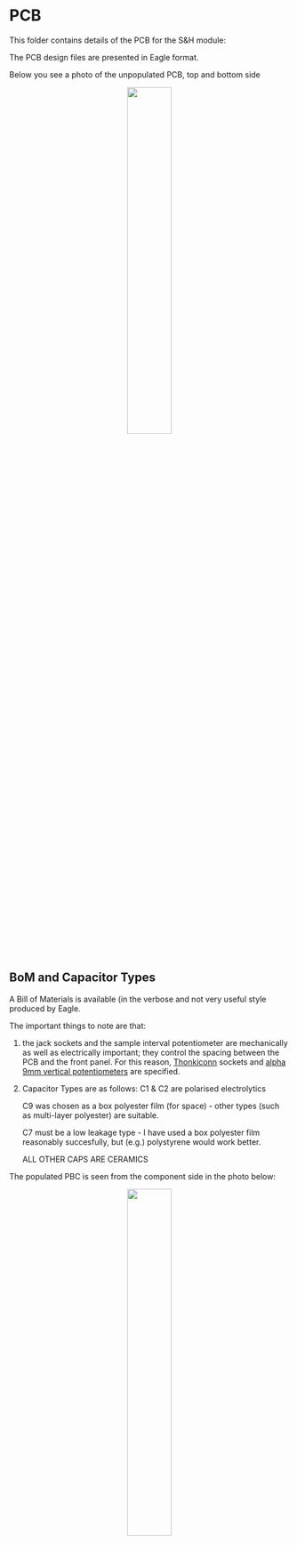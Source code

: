 # PCB

This folder contains details of the PCB for the S&H module:

The PCB design files are presented in Eagle format.

Below you see a photo of the unpopulated PCB, top and bottom side

<p width=100%, align="center">
<img width=40%, src="https://github.com/m0xpd/sample-and-hold/assets/3152962/b4e4df11-3a6b-4e1d-afc8-4619bd7ef4dc">
</p>  

## BoM and Capacitor Types

A Bill of Materials is available (in the verbose and not very useful style produced by Eagle.

The important things to note are that:
1) the jack sockets and the sample interval potentiometer are mechanically as well as electrically important; they 
control the spacing between the PCB and the front panel. For this reason, [Thonkiconn](https://www.thonk.co.uk/shop/thonkiconn/) sockets
and [alpha 9mm vertical potentiometers](https://www.thonk.co.uk/shop/alpha-9mm-pots-vertical-t18/) are specified.
2) Capacitor Types are as follows:
   C1 & C2 are polarised electrolytics

   C9 was chosen as a box polyester film (for space) - other types (such as multi-layer polyester) are suitable.
   
   C7 must be a low leakage type - I have used a box polyester film reasonably succesfully, but (e.g.) polystyrene would work better.
   
   ALL OTHER CAPS ARE CERAMICS

The populated PBC is seen from the component side in the photo below:

<p width=100%, align="center">
<img width=40%, src="https://github.com/m0xpd/sample-and-hold/assets/3152962/cc1690b0-b6aa-4b63-9ccf-bb6dbba61891">
</p>  
